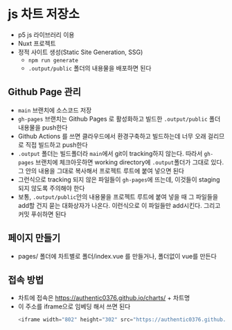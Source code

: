 # js 차트 저장소
- p5 js 라이브러리 이용
- Nuxt 프로젝트
- 정적 사이트 생성(Static Site Generation, SSG)
  - `npm run generate`
  - `.output/public` 폴더의 내용물을 배포하면 된다

## Github Page 관리
- `main` 브랜치에 소스코드 저장
- `gh-pages` 브랜치는 Github Pages 로 활성화하고 빌드한 `.output/public` 폴더 내용물을 push한다
- Github Actions 를 쓰면 클라우드에서 환경구축하고 빌드하는데 너무 오래 걸리므로 직접 빌드하고 push한다
- `.output` 폴더는 빌드폴더라 `main`에서 git이 tracking하지 않는다. 따라서 `gh-pages` 브랜치에 체크아웃하면 working directory에 `.output`폴더가 그대로 있다. 그 안의 내용을 그대로 복사해서 프로젝트 루트에 붙여 넣으면 된다
- 그런식으로 tracking 되지 않은 파일들이 `gh-pages`에 뜨는데, 이것들이 staging 되지 않도록 주의해야 한다
- 보통, `.output/public`안의 내용물을 프로젝트 루트에 붙여 넣을 때 그 파일들을 add할 건지 묻는 대화상자가 나온다. 이런식으로 이 파일들만 add시킨다. 그리고 커밋 푸쉬하면 된다

## 페이지 만들기
- pages/ 폴더에 차트별로 폴더/index.vue 를 만들거나, 폴더없이 vue를 만든다

## 접속 방법
- 차트에 접속은 https://authentic0376.github.io/charts/ + 차트명
- 이 주소를 iframe으로 임베딩 해서 쓰면 된다
    ```javascript
  <iframe width="802" height="302" src="https://authentic0376.github.io/charts/shannon_sampling_theorem" frameborder="0"></iframe>
  ```